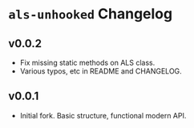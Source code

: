 # `als-unhooked` Changelog

## v0.0.2

* Fix missing static methods on ALS class.
* Various typos, etc in README and CHANGELOG.

## v0.0.1

* Initial fork. Basic structure, functional modern API.
